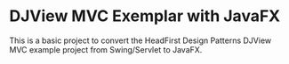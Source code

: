 
# DJView MVC Exemplar with JavaFX

This is a basic project to convert the HeadFirst Design Patterns DJView MVC example project from Swing/Servlet to JavaFX.
